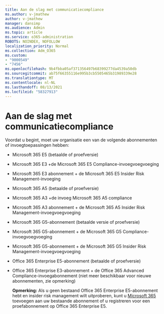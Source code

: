 ```yaml
---
title: Aan de slag met communicatiecompliance
ms.author: v-jmathew
author: v-jmathew
manager: dansimp
ms.audience: Admin
ms.topic: article
ms.service: o365-administration
ROBOTS: NOINDEX, NOFOLLOW
localization_priority: Normal
ms.collection: Adm_O365
ms.custom:
- "9000549"
- "7456"
ms.openlocfilehash: 9b4fbba05af371356497b68399277da4539a50db
ms.sourcegitcommit: ab75f66355116e995b3cb5505465b31989339e28
ms.translationtype: MT
ms.contentlocale: nl-NL
ms.lasthandoff: 08/13/2021
ms.locfileid: "58327913"
---
```

# <a name="get-started-with-communication-compliance"></a>Aan de slag met communicatiecompliance

Voordat u begint, moet uw organisatie een van de volgende abonnementen of invoegtoepassingen hebben:

* Microsoft 365 E5 (betaalde of proefversie)
* Microsoft 365 E3 +de Microsoft 365 E5 Compliance-invoegvoegvoeging
* Microsoft 365 E3 abonnement + de Microsoft 365 E5 Insider Risk Management-invoeging
* Microsoft 365 A5 (betaalde of proefversie)
* Microsoft 365 A3 +de invoeg Microsoft 365 A5 compliance
* Microsoft 365 A3 abonnement + de Microsoft 365 A5 Insider Risk Management-invoegvoegvoeging
* Microsoft 365 G5-abonnement (betaalde versie of proefversie)
* Microsoft 365 G5-abonnement + de Microsoft 365 G5 Compliance-invoegvoegvoeging
* Microsoft 365 G5-abonnement + de Microsoft 365 G5 Insider Risk Management-invoegvoegvoeging
* Office 365 Enterprise E5-abonnement (betaalde of proefversie)
* Office 365 Enterprise E3-abonnement + de Office 365 Advanced Compliance-invoegabonnement (niet meer beschikbaar voor nieuwe abonnementen, zie opmerking)

    **Opmerking:** Als u geen bestaand Office 365 Enterprise E5-abonnement hebt en insider risk management wilt uitproberen, kunt u [Microsoft 365](https://go.microsoft.com/fwlink/?linkid=2130508) toevoegen aan uw bestaande abonnement of u registreren voor een proefabonnement op Office 365 Enterprise E5.
